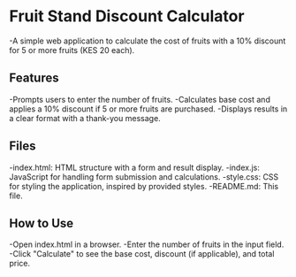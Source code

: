 # Fruit Stand Discount Calculator
-A simple web application to calculate the cost of fruits with a 10% discount for 5 or more fruits (KES 20 each).

## Features
-Prompts users to enter the number of fruits.
-Calculates base cost and applies a 10% discount if 5 or more fruits are purchased.
-Displays results in a clear format with a thank-you message.

## Files
-index.html: HTML structure with a form and result display.
-index.js: JavaScript for handling form submission and calculations.
-style.css: CSS for styling the application, inspired by provided styles.
-README.md: This file.

## How to Use
-Open index.html in a browser.
-Enter the number of fruits in the input field.
-Click "Calculate" to see the base cost, discount (if applicable), and total price.

